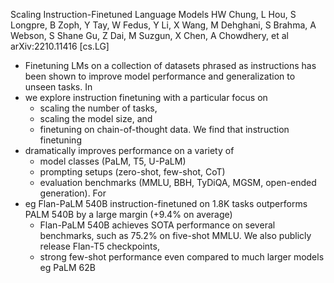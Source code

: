 Scaling Instruction-Finetuned Language Models
HW Chung, L Hou, S Longpre, B Zoph, Y Tay, W Fedus, Y Li, X Wang, M Dehghani,
  S Brahma, A Webson, S Shane Gu, Z Dai, M Suzgun, X Chen, A Chowdhery, et al
arXiv:2210.11416 [cs.LG]

* Finetuning LMs on a collection of datasets phrased as instructions has been
  shown to improve model performance and generalization to unseen tasks. In
* we explore instruction finetuning with a particular focus on
  * scaling the number of tasks,
  * scaling the model size, and
  * finetuning on chain-of-thought data. We find that instruction finetuning
* dramatically improves performance on a variety of
  * model classes (PaLM, T5, U-PaLM)
  * prompting setups (zero-shot, few-shot, CoT)
  * evaluation benchmarks (MMLU, BBH, TyDiQA, MGSM, open-ended generation). For
* eg Flan-PaLM 540B instruction-finetuned on 1.8K tasks
  outperforms PALM 540B by a large margin (+9.4% on average)
  * Flan-PaLM 540B achieves SOTA performance on several benchmarks, such as
    75.2% on five-shot MMLU. We also publicly release Flan-T5 checkpoints,
  * strong few-shot performance even compared to much larger models eg PaLM 62B
